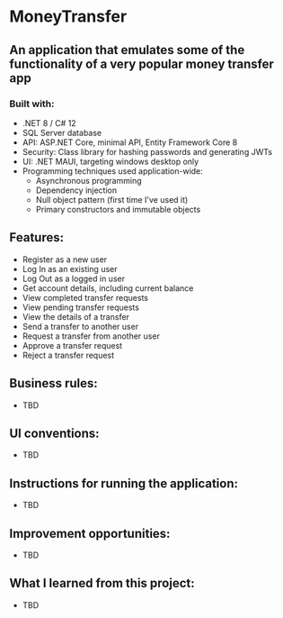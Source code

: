 # MoneyTransfer

## An application that emulates some of the functionality of a very popular money transfer app

### Built with: 
- .NET 8 / C# 12
- SQL Server database
- API: ASP.NET Core, minimal API, Entity Framework Core 8
- Security: Class library for hashing passwords and generating JWTs
- UI: .NET MAUI, targeting windows desktop only
- Programming techniques used application-wide:
	- Asynchronous programming
	- Dependency injection
	- Null object pattern (first time I've used it)
	- Primary constructors and immutable objects

## Features:
- Register as a new user
- Log In as an existing user
- Log Out as a logged in user
- Get account details, including current balance
- View completed transfer requests
- View pending transfer requests
- View the details of a transfer
- Send a transfer to another user
- Request a transfer from another user
- Approve a transfer request
- Reject a transfer request

## Business rules:
- TBD

## UI conventions:
- TBD

## Instructions for running the application:
- TBD

## Improvement opportunities:
- TBD

## What I learned from this project:
- TBD








